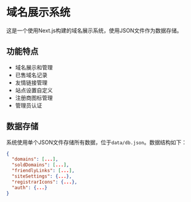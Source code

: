 # 域名展示系统

这是一个使用Next.js构建的域名展示系统，使用JSON文件作为数据存储。

## 功能特点

- 域名展示和管理
- 已售域名记录
- 友情链接管理
- 站点设置自定义
- 注册商图标管理
- 管理员认证

## 数据存储

系统使用单个JSON文件存储所有数据，位于`data/db.json`。数据结构如下：

```json
{
  "domains": [...],
  "soldDomains": [...],
  "friendlyLinks": [...],
  "siteSettings": {...},
  "registrarIcons": {...},
  "auth": {...}
}

